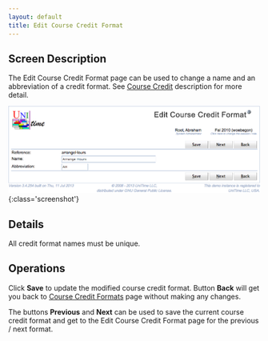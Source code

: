 ```yaml
---
layout: default
title: Edit Course Credit Format
---
```



## Screen Description

The Edit Course Credit Format page can be used to change a name and an abbreviation of a credit format. See [Course Credit](course-credit) description for more detail.

![Edit Course Credit Format](images/edit-course-credit-format-1.png){:class='screenshot'}

## Details

All credit format names must be unique.

## Operations

Click **Save** to update the modified course credit format. Button **Back** will get you back to [Course Credit Formats](course-credit-formats) page without making any changes.

The buttons **Previous** and **Next** can be used to save the current course credit format and get to the Edit Course Credit Format page for the previous / next format.

